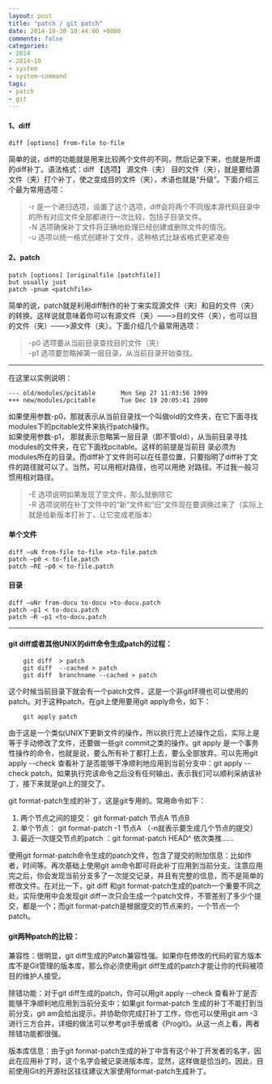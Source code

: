 ```yaml
---
layout: post
title: "patch / git patch"
date: 2014-10-30 10:44:00 +0800
comments: false
categories:
- 2014
- 2014~10
- system
- system~command
tags:
- patch
- git
---
```

#### 1、diff
```
diff [options] from-file to-file  
```
简单的说，diff的功能就是用来比较两个文件的不同，然后记录下来，也就是所谓的diff补丁。语法格式：diff 【选项】 源文件（夹） 目的文件（夹），就是要给源文件（夹）打个补丁，使之变成目的文件（夹），术语也就是“升级”。下面介绍三个最为常用选项：  
>    -r 是一个递归选项，设置了这个选项，diff会将两个不同版本源代码目录中的所有对应文件全部都进行一次比较，包括子目录文件。  
>    -N 选项确保补丁文件将正确地处理已经创建或删除文件的情况。  
>    -u 选项以统一格式创建补丁文件，这种格式比缺省格式更紧凑些  

#### 2、patch
```
patch [options] [originalfile [patchfile]]
but usually just
patch -pnum <patchfile>
```
简单的说，patch就是利用diff制作的补丁来实现源文件（夹）和目的文件（夹）的转换。这样说就意味着你可以有源文件（夹）――>目的文件（夹），也可以目的文件（夹）――>源文件（夹）。下面介绍几个最常用选项：  
>    -p0 选项要从当前目录查找目的文件（夹）  
>    -p1 选项要忽略掉第一层目录，从当前目录开始查找。

************************************************************
在这里以实例说明：
```
--- old/modules/pcitable       Mon Sep 27 11:03:56 1999
+++ new/modules/pcitable       Tue Dec 19 20:05:41 2000
```
如果使用参数-p0，那就表示从当前目录找一个叫做old的文件夹，在它下面寻找modules下的pcitable文件来执行patch操作。  
如果使用参数-p1， 那就表示忽略第一层目录（即不管old），从当前目录寻找modules的文件夹，在它下面找pcitable。这样的前提是当前目 录必须为modules所在的目录。而diff补丁文件则可以在任意位置，只要指明了diff补丁文件的路径就可以了。当然，可以用相对路径，也可以用绝 对路径。不过我一般习惯用相对路径。  
>	-E 选项说明如果发现了空文件，那么就删除它  
>	-R 选项说明在补丁文件中的“新”文件和“旧”文件现在要调换过来了（实际上就是给新版本打补丁，让它变成老版本）  

#### 单个文件
```
diff –uN from-file to-file >to-file.patch
patch –p0 < to-file.patch
patch –RE –p0 < to-file.patch
```
#### 目录
```
diff –uNr from-docu to-docu >to-docu.patch
patch –p1 < to-docu.patch
patch –R –p1 <to-docu.patch
```
-------------------

#### git diff或者其他UNIX的diff命令生成patch的过程：
```
	git diff  > patch
	git diff  --cached > patch
	git diff  branchname --cached > patch
```
这个时候当前目录下就会有一个patch文件，这是一个非git环境也可以使用的patch。对于这种patch，在git上使用要用git apply命令，如下：
```
	git apply patch
```

由于这是一个类似UNIX下更新文件的操作，所以执行完上述操作之后，实际上是等于手动修改了文件，还要做一些git commit之类的操作。git apply 是一个事务性操作的命令，也就是说，要么所有补丁都打上去，要么全部放弃。可以先用git apply --check 查看补丁是否能够干净顺利地应用到当前分支中：git apply --check patch，如果执行完该命令之后没有任何输出，表示我们可以顺利采纳该补丁，接下来就是git上的提交了。

git format-patch生成的补丁，这是git专用的。常用命令如下：  
1. 两个节点之间的提交： git format-patch  节点A   节点B  
2. 单个节点： git format-patch -1 节点A （-n就表示要生成几个节点的提交）  
3. 最近一次提交节点的patch ：git format-patch HEAD^ 依次类推……  

使用git format-patch命令生成的patch文件，包含了提交的附加信息：比如作者，时间等。再次基础上使用git am命令即可将此补丁应用到当前分支。注意应用完之后，你会发现当前分支多了一次提交记录，并且有完整的信息，而不是简单的修改文件。在对比一下，git diff 和git format-patch生成的patch一个重要不同之处，实际使用中会发现git diff一次只会生成一个patch文件，不管差别了多少个提交，都是一个；而git format-patch是根据提交的节点来的，一个节点一个patch。

#### git两种patch的比较：
兼容性：很明显，git diff生成的Patch兼容性强。如果你在修改的代码的官方版本库不是Git管理的版本库，那么你必须使用git diff生成的patch才能让你的代码被项目的维护人接受。

除错功能：对于git diff生成的patch，你可以用git apply --check 查看补丁是否能够干净顺利地应用到当前分支中；如果git format-patch 生成的补丁不能打到当前分支，git am会给出提示，并协助你完成打补丁工作，你也可以使用git am -3进行三方合并，详细的做法可以参考git手册或者《Progit》。从这一点上看，两者除错功能都很强。

版本库信息：由于git format-patch生成的补丁中含有这个补丁开发者的名字，因此在应用补丁时，这个名字会被记录进版本库，显然，这样做是恰当的。因此，目前使用Git的开源社区往往建议大家使用format-patch生成补丁。

